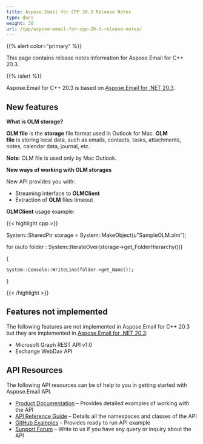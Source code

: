 ```yaml
---
title: Aspose.Email for CPP 20.3 Release Notes
type: docs
weight: 30
url: /cpp/aspose-email-for-cpp-20-3-release-notes/
---
```


{{% alert color="primary" %}} 

This page contains release notes information for Aspose.Email for C++ 20.3.

{{% /alert %}} 

Aspose.Email for C++ 20.3 is based on [Aspose.Email for .NET 20.3](/email/net/aspose-email-for-net-20-3-release-notes/).
## **New features**
**What is OLM storage?**

**OLM file** is the **storage** file format used in Outlook for Mac. **OLM file** is storing local data, such as emails, contacts, tasks, attachments, notes, calendar data, journal, etc. 

**Note**: OLM file is used only by Mac Outlook. 

**New ways of working with OLM storages**

New API provides you with:

- Streaming interface to **OLMClient**
- Extraction of **OLM** files timeout

**OLMClient** usage example:

{{< highlight cpp >}}

 System::SharedPtr<OlmStorage> storage = System::MakeObject<OlmStorage>(u"SampleOLM.olm");

for (auto folder : System::IterateOver(storage->get_FolderHierarchy()))

{

    System::Console::WriteLine(folder->get_Name());

}

{{< /highlight >}}
## **Features not implemented**
The following features are not implemented in Aspose.Email for C++ 20.3 but they are implemented in [Aspose.Email for .NET 20.3](/email/net/aspose-email-for-net-20-3-release-notes/):

- Microsoft Graph REST API v1.0
- Exchange WebDav API
## **API Resources**
The following API resources can be of help to you in getting started with Aspose.Email API.

- [Product Documentation](/email/cpp/home/) – Provides detailed examples of working with the API
- [API Reference Guide](https://www.aspose.com/api/cpp/email) – Details all the namespaces and classes of the API
- [GitHub Examples](https://github.com/aspose-email/Aspose.Email-for-C) – Provides ready to run API example
- [Support Forum](https://forum.aspose.com/c/email) – Write to us if you have any query or inquiry about the API
